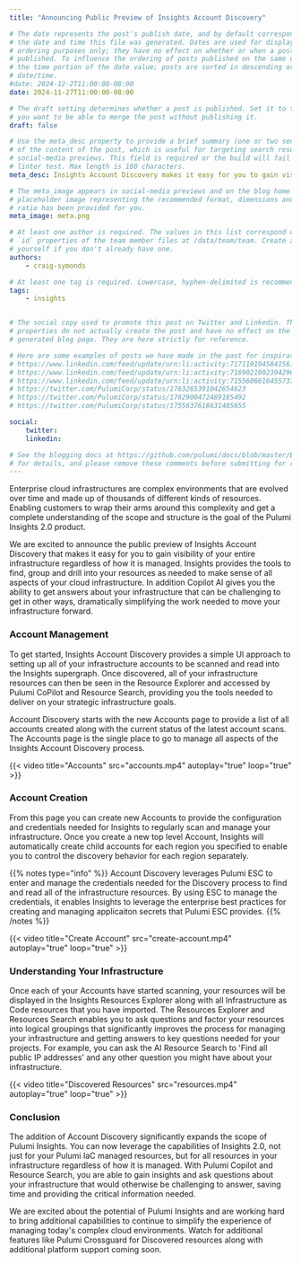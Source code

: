 ```yaml
---
title: "Announcing Public Preview of Insights Account Discovery"

# The date represents the post's publish date, and by default corresponds with
# the date and time this file was generated. Dates are used for display and
# ordering purposes only; they have no effect on whether or when a post is
# published. To influence the ordering of posts published on the same date, use
# the time portion of the date value; posts are sorted in descending order by
# date/time.
#date: 2024-12-2T11:00:00-08:00
date: 2024-11-27T11:00:00-08:00

# The draft setting determines whether a post is published. Set it to true if
# you want to be able to merge the post without publishing it.
draft: false

# Use the meta_desc property to provide a brief summary (one or two sentences)
# of the content of the post, which is useful for targeting search results or
# social-media previews. This field is required or the build will fail the
# linter test. Max length is 160 characters.
meta_desc: Insights Account Discovery makes it easy for you to gain visibility of your entire infrastructure regardless of how it is managed

# The meta_image appears in social-media previews and on the blog home page. A
# placeholder image representing the recommended format, dimensions and aspect
# ratio has been provided for you.
meta_image: meta.png

# At least one author is required. The values in this list correspond with the
# `id` properties of the team member files at /data/team/team. Create a file for
# yourself if you don't already have one.
authors:
    - craig-symonds

# At least one tag is required. Lowercase, hyphen-delimited is recommended.
tags:
    - insights


# The social copy used to promote this post on Twitter and Linkedin. These
# properties do not actually create the post and have no effect on the
# generated blog page. They are here strictly for reference.

# Here are some examples of posts we have made in the past for inspiration:
# https://www.linkedin.com/feed/update/urn:li:activity:7171191945841561601
# https://www.linkedin.com/feed/update/urn:li:activity:7169021002394296320
# https://www.linkedin.com/feed/update/urn:li:activity:7155606616455737345
# https://twitter.com/PulumiCorp/status/1763265391042654623
# https://twitter.com/PulumiCorp/status/1762900472489185492
# https://twitter.com/PulumiCorp/status/1755637618631405655

social:
    twitter:
    linkedin:

# See the blogging docs at https://github.com/pulumi/docs/blob/master/BLOGGING.md
# for details, and please remove these comments before submitting for review.
---
```


Enterprise cloud infrastructures are complex environments that are evolved over time and made up of thousands of different kinds of resources. Enabling customers to wrap their arms around this complexity and get a complete understanding of the scope and structure is the goal of the Pulumi Insights 2.0 product.

We are excited to announce the public preview of Insights Account Discovery that makes it easy for you to gain visibility of your entire infrastructure regardless of how it is managed. Insights provides the tools to find, group and drill into your resources as needed to make sense of all aspects of your cloud infrastructure. In addition Copilot AI gives you the ability to get answers about your infrastructure that can be challenging to get in other ways, dramatically simplifying the work needed to move your infrastructure forward.

<!--more-->

### Account Management

To get started, Insights Account Discovery provides a simple UI approach to setting up all of your infrastructure accounts to be scanned and read into the Insights supergraph. Once discovered, all of your infrastructure resources can then be seen in the Resource Explorer and accessed by Pulumi CoPilot and Resource Search, providing you the tools needed to deliver on your strategic infrastructure goals.

Account Discovery starts with the new Accounts page to provide a list of all accounts created along with the current status of the latest account scans. The Accounts page is the single place to go to manage all aspects of the Insights Account Discovery process.

{{< video title="Accounts" src="accounts.mp4" autoplay="true" loop="true" >}}

### Account Creation

From this page you can create new Accounts to provide the configuration and credentials needed for Insights to regularly scan and manage your infrastructure. Once you create a new top level Account, Insights will automatically create child accounts for each region you specified to enable you to control the discovery behavior for each region separately.

{{% notes type="info" %}}
Account Discovery leverages Pulumi ESC to enter and manage the credentials needed for the Discovery process to find and read all of the infrastructure resources. By using ESC to manage the credentials, it enables Insights to leverage the enterprise best practices for creating and managing applicaiton secrets that Pulumi ESC provides.
{{% /notes %}}

{{< video title="Create Account" src="create-account.mp4" autoplay="true" loop="true" >}}

### Understanding Your Infrastructure

Once each of your Accounts have started scanning, your resources will be displayed in the Insights Resources Explorer along with all Infrastructure as Code resources that you have imported. The Resources Explorer and Resources Search enables you to ask questions and factor your resources into logical groupings that significantly improves the process for managing your infrastructure and getting answers to key questions needed for your projects. For example, you can ask the AI Resource Search to 'Find all public IP addresses' and any other question you might have about your infrastructure.

{{< video title="Discovered Resources" src="resources.mp4" autoplay="true" loop="true" >}}

### Conclusion

The addition of Account Discovery significantly expands the scope of Pulumi Insights. You can now leverage the capabilities of Insights 2.0, not just for your Pulumi IaC managed resources, but for all resources in your infrastructure regardless of how it is managed. With Pulumi Copilot and Resource Search, you are able to gain insights and ask questions about your infrastructure that would otherwise be challenging to answer, saving time and providing the critical information needed.

We are excited about the potential of Pulumi Insights and are working hard to bring additional capabilities to continue to simplify the experience of managing today's complex cloud environments. Watch for additional features like Pulumi Crossguard for Discovered resources along with additional platform support coming soon.
